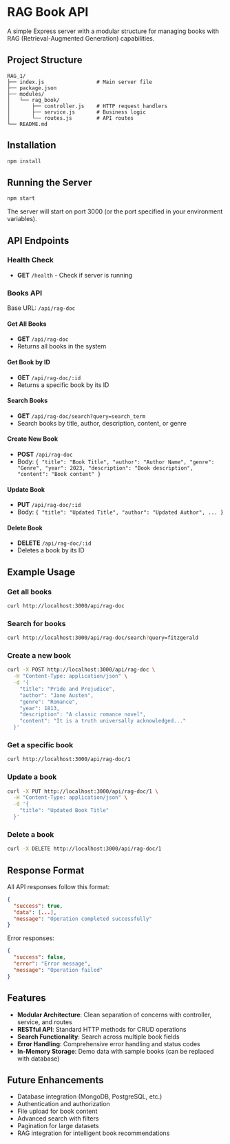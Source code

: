 # RAG Book API

A simple Express server with a modular structure for managing books with RAG (Retrieval-Augmented Generation) capabilities.

## Project Structure

```
RAG_1/
├── index.js                 # Main server file
├── package.json
├── modules/
│   └── rag_book/
│       ├── controller.js    # HTTP request handlers
│       ├── service.js       # Business logic
│       └── routes.js        # API routes
└── README.md
```

## Installation

```bash
npm install
```

## Running the Server

```bash
npm start
```

The server will start on port 3000 (or the port specified in your environment variables).

## API Endpoints

### Health Check
- **GET** `/health` - Check if server is running

### Books API

Base URL: `/api/rag-doc`

#### Get All Books
- **GET** `/api/rag-doc`
- Returns all books in the system

#### Get Book by ID
- **GET** `/api/rag-doc/:id`
- Returns a specific book by its ID

#### Search Books
- **GET** `/api/rag-doc/search?query=search_term`
- Search books by title, author, description, content, or genre

#### Create New Book
- **POST** `/api/rag-doc`
- Body: `{ "title": "Book Title", "author": "Author Name", "genre": "Genre", "year": 2023, "description": "Book description", "content": "Book content" }`

#### Update Book
- **PUT** `/api/rag-doc/:id`
- Body: `{ "title": "Updated Title", "author": "Updated Author", ... }`

#### Delete Book
- **DELETE** `/api/rag-doc/:id`
- Deletes a book by its ID

## Example Usage

### Get all books
```bash
curl http://localhost:3000/api/rag-doc
```

### Search for books
```bash
curl http://localhost:3000/api/rag-doc/search?query=fitzgerald
```

### Create a new book
```bash
curl -X POST http://localhost:3000/api/rag-doc \
  -H "Content-Type: application/json" \
  -d '{
    "title": "Pride and Prejudice",
    "author": "Jane Austen",
    "genre": "Romance",
    "year": 1813,
    "description": "A classic romance novel",
    "content": "It is a truth universally acknowledged..."
  }'
```

### Get a specific book
```bash
curl http://localhost:3000/api/rag-doc/1
```

### Update a book
```bash
curl -X PUT http://localhost:3000/api/rag-doc/1 \
  -H "Content-Type: application/json" \
  -d '{
    "title": "Updated Book Title"
  }'
```

### Delete a book
```bash
curl -X DELETE http://localhost:3000/api/rag-doc/1
```

## Response Format

All API responses follow this format:

```json
{
  "success": true,
  "data": [...],
  "message": "Operation completed successfully"
}
```

Error responses:
```json
{
  "success": false,
  "error": "Error message",
  "message": "Operation failed"
}
```

## Features

- **Modular Architecture**: Clean separation of concerns with controller, service, and routes
- **RESTful API**: Standard HTTP methods for CRUD operations
- **Search Functionality**: Search across multiple book fields
- **Error Handling**: Comprehensive error handling and status codes
- **In-Memory Storage**: Demo data with sample books (can be replaced with database)

## Future Enhancements

- Database integration (MongoDB, PostgreSQL, etc.)
- Authentication and authorization
- File upload for book content
- Advanced search with filters
- Pagination for large datasets
- RAG integration for intelligent book recommendations 